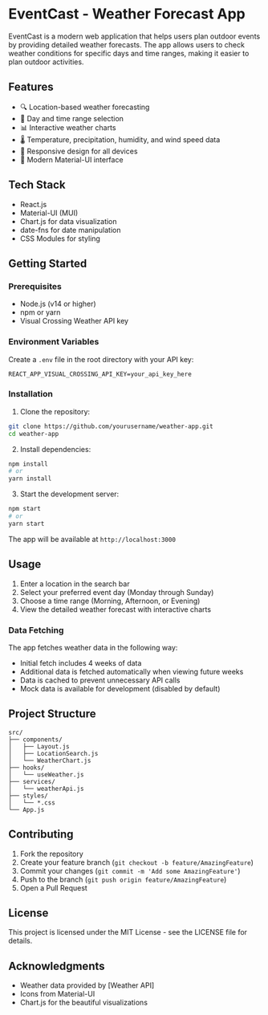 # EventCast - Weather Forecast App

EventCast is a modern web application that helps users plan outdoor events by providing detailed weather forecasts. The app allows users to check weather conditions for specific days and time ranges, making it easier to plan outdoor activities.

## Features

- 🔍 Location-based weather forecasting
- 📅 Day and time range selection
- 📊 Interactive weather charts
- 🌡️ Temperature, precipitation, humidity, and wind speed data
- 📱 Responsive design for all devices
- 🎨 Modern Material-UI interface

## Tech Stack

- React.js
- Material-UI (MUI)
- Chart.js for data visualization
- date-fns for date manipulation
- CSS Modules for styling

## Getting Started

### Prerequisites

- Node.js (v14 or higher)
- npm or yarn
- Visual Crossing Weather API key

### Environment Variables

Create a `.env` file in the root directory with your API key:
```
REACT_APP_VISUAL_CROSSING_API_KEY=your_api_key_here
```

### Installation

1. Clone the repository:
```bash
git clone https://github.com/yourusername/weather-app.git
cd weather-app
```

2. Install dependencies:
```bash
npm install
# or
yarn install
```

3. Start the development server:
```bash
npm start
# or
yarn start
```

The app will be available at `http://localhost:3000`

## Usage

1. Enter a location in the search bar
2. Select your preferred event day (Monday through Sunday)
3. Choose a time range (Morning, Afternoon, or Evening)
4. View the detailed weather forecast with interactive charts

### Data Fetching

The app fetches weather data in the following way:
- Initial fetch includes 4 weeks of data
- Additional data is fetched automatically when viewing future weeks
- Data is cached to prevent unnecessary API calls
- Mock data is available for development (disabled by default)

## Project Structure

```
src/
├── components/
│   ├── Layout.js
│   ├── LocationSearch.js
│   └── WeatherChart.js
├── hooks/
│   └── useWeather.js
├── services/
│   └── weatherApi.js
├── styles/
│   └── *.css
└── App.js
```

## Contributing

1. Fork the repository
2. Create your feature branch (`git checkout -b feature/AmazingFeature`)
3. Commit your changes (`git commit -m 'Add some AmazingFeature'`)
4. Push to the branch (`git push origin feature/AmazingFeature`)
5. Open a Pull Request

## License

This project is licensed under the MIT License - see the LICENSE file for details.

## Acknowledgments

- Weather data provided by [Weather API]
- Icons from Material-UI
- Chart.js for the beautiful visualizations

